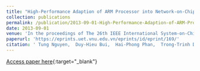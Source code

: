 ```yaml
---
title: "High-Performance Adaption of ARM Processor into Network-on-Chip Architectures"
collection: publications
permalink: /publication/2013-09-01-High-Performance-Adaption-of-ARM-Processor-into-Network-on-Chip-Architectures
date: 2013-09-01
venue: 'In the proceedings of The 26th IEEE International System-on-Chip Conference (SOCC)'
paperurl: 'https://eprints.uet.vnu.edu.vn/eprints/id/eprint/169/'
citation: ' Tung Nguyen,  Duy-Hieu Bui,  Hai-Phong Phan,  Trong-Trinh Dang,  Xuan-Tu Tran, &quot;High-Performance Adaption of ARM Processor into Network-on-Chip Architectures.&quot; In the proceedings of The 26th IEEE International System-on-Chip Conference (SOCC), 2013.'
---
```

[Access paper here](https://eprints.uet.vnu.edu.vn/eprints/id/eprint/169/){:target="_blank"}
